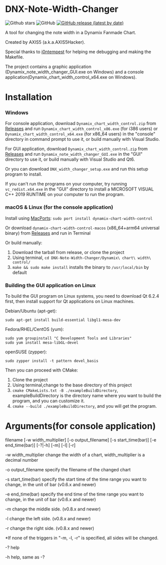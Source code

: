 ﻿# DNX-Note-Width-Changer
![Github stars](https://img.shields.io/github/stars/AXIS5hacker/DNX-Note-Width-Changer?logo=github)
![GitHub](https://img.shields.io/github/license/AXIS5hacker/DNX-Note-Width-Changer)
[![GitHub release (latest by date)](https://img.shields.io/github/v/release/AXIS5hacker/DNX-Note-Width-Changer?color=violet)](https://github.com/AXIS5hacker/DNX-Note-Width-Changer/releases/tag/v1.0.5)

A tool for changing the note width in a Dynamix Fanmade Chart.

Created by AXIS5 (a.k.a.AXIS5Hacker).

Special thanks to [i0ntempest](https://github.com/i0ntempest) for helping me debugging and making the Makefile.

The project contains a graphic application (Dynamix_note_width_changer_GUI.exe on Windows) and a console application(Dynamix_chart_width_control_x64.exe on Windows).

# Installation

### Windows

For console application, download `Dynamix_chart_width_control.zip` from [Releases](https://github.com/AXIS5hacker/DNX-Note-Width-Changer/releases) and run `Dynamix_chart_width_control_x86.exe` (for i386 users) or `Dynamix_chart_width_control_x64.exe` (for x86_64 users) in the "console" directory in command prompt to use it, or build manually with Visual Studio.

For GUI application, download `Dynamix_chart_width_control.zip` from [Releases](https://github.com/AXIS5hacker/DNX-Note-Width-Changer/releases) and run `Dynamix_note_width_changer_GUI.exe` in the "GUI" directory to use it, or build manually with Visual Studio and Qt6.

Or you can download `DNX_width_changer_setup.exe` and run this setup program to install.

If you can't run the programs on your computer, try running `vc_redist.x64.exe` in the "GUI" directory to install a MICROSOFT VISUAL C++ 2019 RUNTIME on your computer to run the program.

### macOS & Linux (for the console application)

Install using [MacPorts](https://www.macports.org): `sudo port install dynamix-chart-width-control`

Or download `dynamix-chart-width-control-macos` (x86_64+arm64 universal binary) from [Releases](https://github.com/AXIS5hacker/DNX-Note-Width-Changer/releases) and run in Terminal

Or build manually:

1. Download the tarball from release, or clone the project
2. Using terminal, `cd DNX-Note-Width-Changer/Dynamix\ chart\ width\ control/`
3. `make && sudo make install` installs the binary to `/usr/local/bin` by default

### Building the GUI application on Linux

To build the GUI program on Linux systems, you need to download Qt 6.2.4 first, then install support for Qt applications on Linux machines.

Debian/Ubuntu (apt-get):

`sudo apt-get install build-essential libgl1-mesa-dev`

Fedora/RHEL/CentOS (yum):

```
sudo yum groupinstall "C Development Tools and Libraries"
sudo yum install mesa-libGL-devel
```

openSUSE (zypper):

`sudo zypper install -t pattern devel_basis`

Then you can proceed with CMake:

1. Clone the project
2. Using terminal,change to the base directory of this project
3. `cmake CMakeLists.txt -B ./exampleBuildDirectory`, exampleBuildDirectory is the directory name where you want to build the program, and you can customize it.
4. `cmake --build ./exampleBuildDirectory`, and you will get the program.

# Arguments(for console application)

filename [-w width_multiplier] [-o output_filename] [-s start_time(bar)] [-e end_time(bar)] [-?|-h] [-m] [-l] [-r]


-w width_multiplier     change the width of a chart, width_multiplier is a decimal number

-o output_filename     specify the filename of the changed chart

-s start_time(bar)	   specify the start time of the time range you want to change, in the unit of bar (v0.6.x and newer)

-e end_time(bar)	   specify the end time of the time range you want to change, in the unit of bar (v0.6.x and newer)

-m                   change the middle side. (v0.8.x and newer)

-l                   change the left side. (v0.8.x and newer)

-r                   change the right side. (v0.8.x and newer)

*If none of the triggers in "-m, -l, -r" is specified, all sides will be changed.

-?                      help

-h                      help, same as -?
